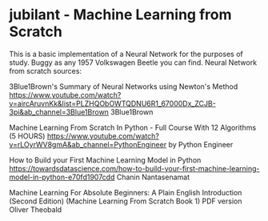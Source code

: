 # jubilant - Machine Learning from Scratch
This is a basic implementation of a Neural Network for the purposes of study. Buggy as any 1957 Volkswagen Beetle you can find. 
Neural Network from scratch sources:

3Blue1Brown's Summary of Neural Networks using Newton's Method
https://www.youtube.com/watch?v=aircAruvnKk&list=PLZHQObOWTQDNU6R1_67000Dx_ZCJB-3pi&ab_channel=3Blue1Brown
3Blue1Brown

Machine Learning From Scratch In Python - Full Course With 12 Algorithms (5 HOURS)
https://www.youtube.com/watch?v=rLOyrWV8gmA&ab_channel=PythonEngineer
by Python Engineer

How to Build your First Machine Learning Model in Python
https://towardsdatascience.com/how-to-build-your-first-machine-learning-model-in-python-e70fd1907cdd
Chanin Nantasenamat

Machine Learning For Absolute Beginners: A Plain English Introduction (Second Edition) (Machine Learning From Scratch Book 1)
PDF version
Oliver Theobald
